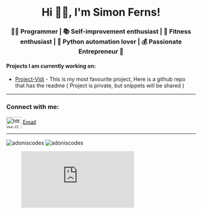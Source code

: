 <h1 align="center">Hi 🙋‍♂️, I'm Simon Ferns!</h1>
<h3 align="center">👨‍💻 Programmer | 📚 Self-improvement enthusiast | 💪 Fitness enthusiast | 🐍 Python automation lover | 💰 Passionate Entrepreneur 💼</h3>

#### Projects I am currently working on:
- [Project-Vidi](https://github.com/AdonisCodes/Project-Vidi) - This is my most favourite project, Here is a github repo that has the readme ( Project is private, but snippets will be shared )

---

<h3 align="left">Connect with me:</h3>
<a href="https://www.youtube.com/channel/uc8zhsw4thgvavsirspthksw" target="blank"><img align="center" src="https://raw.githubusercontent.com/rahuldkjain/github-profile-readme-generator/master/src/images/icons/Social/youtube.svg" alt="https://www.youtube.com/channel/uc8zhsw4thgvavsirspthksw" height="30" width="40" /></a>
<a href="mailto:business@simonferns.com">Email</a>

---

<img align="center" src="https://github-readme-streak-stats.herokuapp.com/?user=adoniscodes&" alt="adoniscodes" style="margin-left: auto;"/>
<img align="center" src="https://visitcount.itsvg.in/api?id=AdonisCodes&label=Wanderers&color=6&pretty=true&" alt="adoniscodes" style="margin-left: auto;"/>

<figure><embed src="https://wakatime.com/share/@018b7a1b-507e-4423-8ea1-a1ca86e046a1/6c301623-d08f-4190-921d-59d26eeb6d73.svg"></embed></figure>
